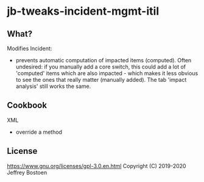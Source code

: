 # jb-tweaks-incident-mgmt-itil

## What?

Modifies Incident:
- prevents automatic computation of impacted items (computed). Often undesired: if you manually add a core switch, this could add a lot of 'computed' items which are also impacted - which makes it less obvious to see the ones that really matter (manually added). The tab 'impact analysis' still works the same.

## Cookbook

XML
- override a method

## License
https://www.gnu.org/licenses/gpl-3.0.en.html
Copyright (C) 2019-2020 Jeffrey Bostoen

